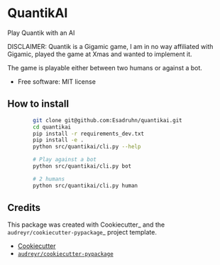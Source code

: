 
QuantikAI
=========

Play Quantik with an AI

DISCLAIMER: Quantik is a Gigamic game, I am in no way affiliated with Gigamic, played the game at Xmas and wanted to implement it.

The game is playable either between two humans or against a bot.


* Free software: MIT license

How to install
---------------
```bash
        git clone git@github.com:Esadruhn/quantikai.git
        cd quantikai
        pip install -r requirements_dev.txt
        pip install -e .
        python src/quantikai/cli.py --help

        # Play against a bot
        python src/quantikai/cli.py bot

        # 2 humans
        python src/quantikai/cli.py human
```

Credits
-------

This package was created with Cookiecutter_ and the `audreyr/cookiecutter-pypackage`_ project template.

- [Cookiecutter](https://github.com/audreyr/cookiecutter)
- [`audreyr/cookiecutter-pypackage`](https://github.com/audreyr/cookiecutter-pypackage)
